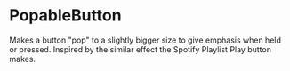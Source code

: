 # PopableButton
Makes a button "pop" to a slightly bigger size to give emphasis when held or pressed. Inspired by the similar effect the Spotify Playlist Play button makes.

